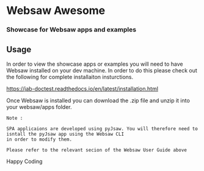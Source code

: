 # Websaw Awesome

### Showcase for Websaw apps and examples

## Usage
In order to view the showcase apps or examples you will need to have Websaw installed on your dev machine. In order to do this please check out the following for complete installaiton insturctions. 

https://jab-doctest.readthedocs.io/en/latest/installation.html

Once Websaw is installed you can download the .zip file and unzip it into your websaw/apps folder.

```
Note :

SPA applicaions are developed using pyJsaw. You will therefore need to isntall the pyJsaw app using the Websaw CLI 
in order to modify them.

Please refer to the relevant secion of the Websaw User Guide above
```
Happy Coding

